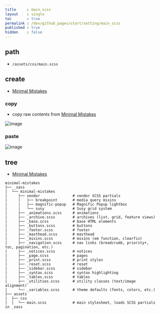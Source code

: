 ```yaml
---
title     : main.scss
layout    : single
toc       : true
permalink : /dev/github_pages/start/setting/main_scss
published : true
hidden    : false
---
```


<head>
  <base target="_blank">
</head>



## path

- `/assets/css/main.scss`



## create

- [Minimal Mistakes](https://mmistakes.github.io/minimal-mistakes/docs/stylesheets/#customizing)

### copy

- copy raw contents from [Minimal Mistakes](https://github.com/mmistakes/minimal-mistakes/blob/master/assets/css/main.scss)

![image](https://user-images.githubusercontent.com/92285528/144621536-4e184df1-7c53-4d81-a2ca-75ac9c555f0c.png)

### paste

![image](https://user-images.githubusercontent.com/92285528/144621773-4cba7d6f-d78c-4397-82c7-517864ec91f5.png)



## tree

- [Minimal Mistakes](https://mmistakes.github.io/minimal-mistakes/docs/stylesheets/)

```
minimal-mistakes
├── _sass
|  └── minimal-mistakes
|     ├── vendor               # vendor SCSS partials
|     |   ├── breakpoint       # media query mixins
|     |   ├── magnific-popup   # Magnific Popup lightbox
|     |   └── susy             # Susy grid system
|     ├── _animations.scss     # animations
|     ├── _archive.scss        # archives (list, grid, feature views)
|     ├── _base.scss           # base HTML elements
|     ├── _buttons.scss        # buttons
|     ├── _footer.scss         # footer
|     ├── _masthead.scss       # masthead
|     ├── _mixins.scss         # mixins (em function, clearfix)
|     ├── _navigation.scss     # nav links (breadcrumb, priority+, toc, pagination, etc.)
|     ├── _notices.scss        # notices
|     ├── _page.scss           # pages
|     ├── _print.scss          # print styles
|     ├── _reset.scss          # reset
|     ├── _sidebar.scss        # sidebar
|     ├── _syntax.scss         # syntax highlighting
|     ├── _tables.scss         # tables
|     ├── _utilities.scss      # utility classes (text/image alignment)
|     └── _variables.scss      # theme defaults (fonts, colors, etc.)
├── assets
|  ├── css
|  |  └── main.scss            # main stylesheet, loads SCSS partials in _sass
```
